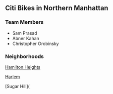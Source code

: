 ## Citi Bikes in Northern Manhattan

### Team Members
- Sam Prasad
- Abner Kahan
- Christopher Orobinsky

### Neighborhoods

[Hamilton Heights](https://abner-kahan.github.io/Hamilton-Heights-Citi-Bikes/)

[Harlem](https://samprasad20.github.io/honorsproject9/)

[Sugar Hill](



<!-- add Virnoli map with all location
Add summary of bike station reasoning for each neighborhood(HC10)-->

